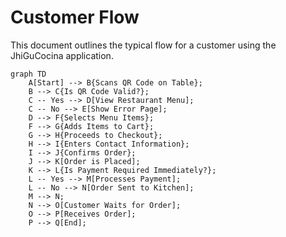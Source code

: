 
# Customer Flow

This document outlines the typical flow for a customer using the JhiGuCocina application.

```mermaid
graph TD
    A[Start] --> B{Scans QR Code on Table};
    B --> C{Is QR Code Valid?};
    C -- Yes --> D[View Restaurant Menu];
    C -- No --> E[Show Error Page];
    D --> F{Selects Menu Items};
    F --> G{Adds Items to Cart};
    G --> H{Proceeds to Checkout};
    H --> I{Enters Contact Information};
    I --> J{Confirms Order};
    J --> K[Order is Placed];
    K --> L{Is Payment Required Immediately?};
    L -- Yes --> M[Processes Payment];
    L -- No --> N[Order Sent to Kitchen];
    M --> N;
    N --> O[Customer Waits for Order];
    O --> P[Receives Order];
    P --> Q[End];
```
